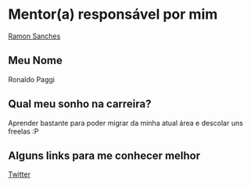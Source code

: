 # Mentor(a) responsável por mim

[Ramon Sanches](/mentores/perfis/raymonsanches.md)

## Meu Nome

Ronaldo Paggi

## Qual meu sonho na carreira?

Aprender bastante para poder migrar da minha atual área e descolar uns freelas :P

## Alguns links para me conhecer melhor

[Twitter](https://twitter.com/rpaggi)

